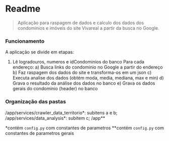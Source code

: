 # Readme 

> Aplicação para raspagem de dados e calculo dos dados dos condominios e imóveis do site Vivareal a partir da busca no Google. 

### Funcionamento

A aplicação se divide em etapas:

1) Lê logradouros, numeros e idCondominios do banco
Para cada endereço:
    a) Busca links do condominio no Google a partir do endereço
    b) Faz raspagem dos dados do site e transforma-os em um json
    c) Executa analise dos dados (obtém moda, media, mediana, max e min)
    d) Grava o resultado da análise dos dados no banco
    e) Grava os dados gerais do condominio (header) no banco

### Organização das pastas

/app/services/crawler_data_territorio*: subitens a e b;
/app/services/data_analysis*: subitem c;
/app**

*contém `config.py` com constantes de parametros
**contém `config.py` com constantes de parametros gerais